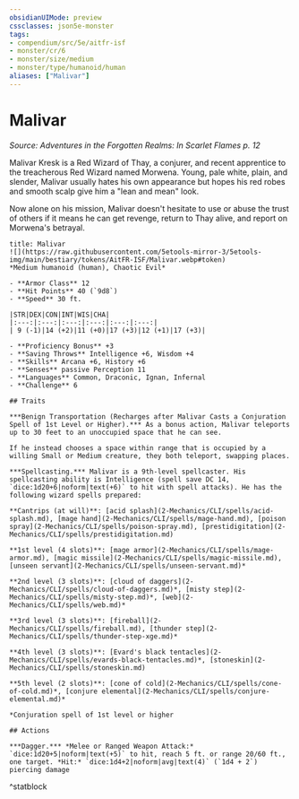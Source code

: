 ```yaml
---
obsidianUIMode: preview
cssclasses: json5e-monster
tags:
- compendium/src/5e/aitfr-isf
- monster/cr/6
- monster/size/medium
- monster/type/humanoid/human
aliases: ["Malivar"]
---
```

# Malivar
*Source: Adventures in the Forgotten Realms: In Scarlet Flames p. 12*  

Malivar Kresk is a Red Wizard of Thay, a conjurer, and recent apprentice to the treacherous Red Wizard named Morwena. Young, pale white, plain, and slender, Malivar usually hates his own appearance but hopes his red robes and smooth scalp give him a "lean and mean" look.

Now alone on his mission, Malivar doesn't hesitate to use or abuse the trust of others if it means he can get revenge, return to Thay alive, and report on Morwena's betrayal.

```ad-statblock
title: Malivar
![](https://raw.githubusercontent.com/5etools-mirror-3/5etools-img/main/bestiary/tokens/AitFR-ISF/Malivar.webp#token)
*Medium humanoid (human), Chaotic Evil*

- **Armor Class** 12
- **Hit Points** 40 (`9d8`)
- **Speed** 30 ft.

|STR|DEX|CON|INT|WIS|CHA|
|:---:|:---:|:---:|:---:|:---:|:---:|
| 9 (-1)|14 (+2)|11 (+0)|17 (+3)|12 (+1)|17 (+3)|

- **Proficiency Bonus** +3
- **Saving Throws** Intelligence +6, Wisdom +4
- **Skills** Arcana +6, History +6
- **Senses** passive Perception 11
- **Languages** Common, Draconic, Ignan, Infernal
- **Challenge** 6

## Traits

***Benign Transportation (Recharges after Malivar Casts a Conjuration Spell of 1st Level or Higher).*** As a bonus action, Malivar teleports up to 30 feet to an unoccupied space that he can see.

If he instead chooses a space within range that is occupied by a willing Small or Medium creature, they both teleport, swapping places.

***Spellcasting.*** Malivar is a 9th-level spellcaster. His spellcasting ability is Intelligence (spell save DC 14, `dice:1d20+6|noform|text(+6)` to hit with spell attacks). He has the following wizard spells prepared:

**Cantrips (at will)**: [acid splash](2-Mechanics/CLI/spells/acid-splash.md), [mage hand](2-Mechanics/CLI/spells/mage-hand.md), [poison spray](2-Mechanics/CLI/spells/poison-spray.md), [prestidigitation](2-Mechanics/CLI/spells/prestidigitation.md)

**1st level (4 slots)**: [mage armor](2-Mechanics/CLI/spells/mage-armor.md), [magic missile](2-Mechanics/CLI/spells/magic-missile.md), [unseen servant](2-Mechanics/CLI/spells/unseen-servant.md)*

**2nd level (3 slots)**: [cloud of daggers](2-Mechanics/CLI/spells/cloud-of-daggers.md)*, [misty step](2-Mechanics/CLI/spells/misty-step.md)*, [web](2-Mechanics/CLI/spells/web.md)*

**3rd level (3 slots)**: [fireball](2-Mechanics/CLI/spells/fireball.md), [thunder step](2-Mechanics/CLI/spells/thunder-step-xge.md)*

**4th level (3 slots)**: [Evard's black tentacles](2-Mechanics/CLI/spells/evards-black-tentacles.md)*, [stoneskin](2-Mechanics/CLI/spells/stoneskin.md)

**5th level (2 slots)**: [cone of cold](2-Mechanics/CLI/spells/cone-of-cold.md)*, [conjure elemental](2-Mechanics/CLI/spells/conjure-elemental.md)*

*Conjuration spell of 1st level or higher

## Actions

***Dagger.*** *Melee or Ranged Weapon Attack:* `dice:1d20+5|noform|text(+5)` to hit, reach 5 ft. or range 20/60 ft., one target. *Hit:* `dice:1d4+2|noform|avg|text(4)` (`1d4 + 2`) piercing damage
```
^statblock